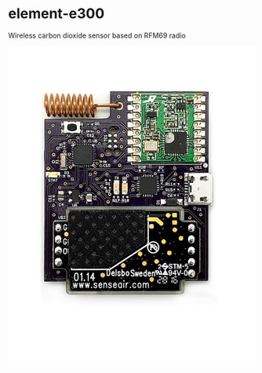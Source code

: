 # element-e300
Wireless carbon dioxide sensor based on RFM69 radio

![element e300](https://github.com/elemental-platform/element-e300/blob/master/E300.jpg)
